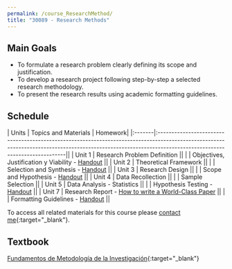 ```yaml
---
permalink: /course_ResearchMethod/
title: "30089 - Research Methods"
---
```

## Main Goals
- To formulate a research problem clearly defining its scope and justification.
- To develop a research project following step-by-step a selected research methodology.
- To present the research results using academic formatting guidelines.

## Schedule

| Units  | Topics and Materials                                                                                                                                                                                     | Homework|
|:-------|:---------------------------------------------------------------------------------------------------------------------------------------------------------------------------------------------------------||
| Unit 1 | Research Problem Definition                                                                                                                                                                              ||
|        | Objectives, Justification y Viability - [Handout](https://drive.google.com/file/d/1EXqwNHD0PWaKRxD7U4Ph9qSrFStalZGR/view?usp=share_link)                                                                 ||
| Unit 2 | Theoretical Framework                                                                                                                                                                                    ||
|        | Selection and Synthesis - [Handout](https://drive.google.com/file/d/1quNlMQV3wqQBEgnqIe8_BcXmcwG_mtKw/view?usp=share_link)                                                                               ||
| Unit 3 | Research Design                                                                                                                                                                                          ||
|        | Scope and Hypothesis - [Handout](https://drive.google.com/file/d/1TcOW6SCrUQyO9hRviMlpH7qQ9xwK8CA5/view?usp=share_link)                                                                                  ||
| Unit 4 | Data Recollection                                                                                                                                                                                        ||
|        | Sample Selection                                                                                                                                                                                         ||
| Unit 5 | Data Analysis - Statistics                                                                                                                                                                               ||
|        | Hypothesis Testing         - [Handout](https://drive.google.com/file/d/1KLWpjcp4nyrw9-xdY81tNiRDTimpxX0M/view?usp=share_link)                                                                            ||
| Unit 7 | Research Report            - [How to write a World-Class Paper](https://docs.google.com/presentation/d/1aCpSMV6HSYLtqj5gOdZV1DpeVITj_Cf_/edit?usp=sharing&ouid=116350019185901190272&rtpof=true&sd=true) ||
|        | Formatting Guidelines      - [Handout](https://drive.google.com/file/d/1tTl9yjiNnwxHO7ea-ZDJ66_uxRbGOUEP/view?usp=sharing)                                                                               ||
 
To access all related materials for this course please [contact me](https://forms.gle/63NYpG1siX6E4KGj8){:target="_blank"}.
## Textbook
[Fundamentos de Metodología de la Investigación](https://a.co/d/c9Waz2q){:target="_blank"}

